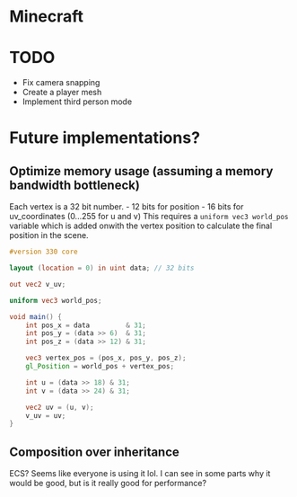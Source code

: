 # Minecraft

# TODO
- Fix camera snapping
- Create a player mesh
- Implement third person mode

# Future implementations?
## Optimize memory usage (assuming a memory bandwidth bottleneck)
Each vertex is a 32 bit number.
    - 12 bits for position
    - 16 bits for uv_coordinates (0...255 for u and v)
This requires a `uniform vec3 world_pos` variable which is added onwith the vertex position to calculate the final position in the scene.
```glsl
#version 330 core

layout (location = 0) in uint data; // 32 bits 

out vec2 v_uv;

uniform vec3 world_pos;

void main() {
    int pos_x = data         & 31;
    int pos_y = (data >> 6)  & 31;
    int pos_z = (data >> 12) & 31;

    vec3 vertex_pos = (pos_x, pos_y, pos_z);
    gl_Position = world_pos + vertex_pos;

    int u = (data >> 18) & 31;
    int v = (data >> 24) & 31;

    vec2 uv = (u, v);
    v_uv = uv;
}
```
## Composition over inheritance
ECS? Seems like everyone is using it lol. I can see in some parts why it would be good, but is it really good for performance?

